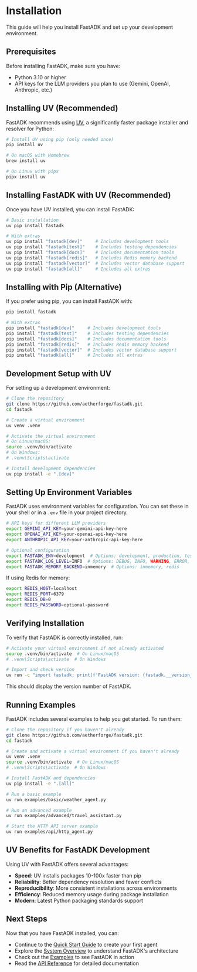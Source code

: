 # Installation

This guide will help you install FastADK and set up your development environment.

## Prerequisites

Before installing FastADK, make sure you have:

- Python 3.10 or higher
- API keys for the LLM providers you plan to use (Gemini, OpenAI, Anthropic, etc.)

## Installing UV (Recommended)

FastADK recommends using [UV](https://github.com/astral-sh/uv), a significantly faster package installer and resolver for Python:

```bash
# Install UV using pip (only needed once)
pip install uv

# On macOS with Homebrew
brew install uv

# On Linux with pipx
pipx install uv
```

## Installing FastADK with UV (Recommended)

Once you have UV installed, you can install FastADK:

```bash
# Basic installation
uv pip install fastadk

# With extras
uv pip install "fastadk[dev]"     # Includes development tools
uv pip install "fastadk[test]"    # Includes testing dependencies
uv pip install "fastadk[docs]"    # Includes documentation tools
uv pip install "fastadk[redis]"   # Includes Redis memory backend
uv pip install "fastadk[vector]"  # Includes vector database support
uv pip install "fastadk[all]"     # Includes all extras
```

## Installing with Pip (Alternative)

If you prefer using pip, you can install FastADK with:

```bash
pip install fastadk

# With extras
pip install "fastadk[dev]"     # Includes development tools
pip install "fastadk[test]"    # Includes testing dependencies
pip install "fastadk[docs]"    # Includes documentation tools
pip install "fastadk[redis]"   # Includes Redis memory backend
pip install "fastadk[vector]"  # Includes vector database support
pip install "fastadk[all]"     # Includes all extras
```

## Development Setup with UV

For setting up a development environment:

```bash
# Clone the repository
git clone https://github.com/aetherforge/fastadk.git
cd fastadk

# Create a virtual environment
uv venv .venv

# Activate the virtual environment
# On Linux/macOS:
source .venv/bin/activate
# On Windows:
# .venv\Scripts\activate

# Install development dependencies
uv pip install -e ".[dev]"
```

## Setting Up Environment Variables

FastADK uses environment variables for configuration. You can set these in your shell or in a `.env` file in your project directory.

```bash
# API keys for different LLM providers
export GEMINI_API_KEY=your-gemini-api-key-here
export OPENAI_API_KEY=your-openai-api-key-here
export ANTHROPIC_API_KEY=your-anthropic-api-key-here

# Optional configuration
export FASTADK_ENV=development  # Options: development, production, testing
export FASTADK_LOG_LEVEL=INFO  # Options: DEBUG, INFO, WARNING, ERROR, CRITICAL
export FASTADK_MEMORY_BACKEND=inmemory  # Options: inmemory, redis
```

If using Redis for memory:

```bash
export REDIS_HOST=localhost
export REDIS_PORT=6379
export REDIS_DB=0
export REDIS_PASSWORD=optional-password
```

## Verifying Installation

To verify that FastADK is correctly installed, run:

```bash
# Activate your virtual environment if not already activated
source .venv/bin/activate  # On Linux/macOS
# .venv\Scripts\activate  # On Windows

# Import and check version
uv run -c "import fastadk; print(f'FastADK version: {fastadk.__version__}')"
```

This should display the version number of FastADK.

## Running Examples

FastADK includes several examples to help you get started. To run them:

```bash
# Clone the repository if you haven't already
git clone https://github.com/aetherforge/fastadk.git
cd fastadk

# Create and activate a virtual environment if you haven't already
uv venv .venv
source .venv/bin/activate  # On Linux/macOS
# .venv\Scripts\activate  # On Windows

# Install FastADK and dependencies
uv pip install -e ".[all]"

# Run a basic example
uv run examples/basic/weather_agent.py

# Run an advanced example
uv run examples/advanced/travel_assistant.py

# Start the HTTP API server example
uv run examples/api/http_agent.py
```

## UV Benefits for FastADK Development

Using UV with FastADK offers several advantages:

- **Speed**: UV installs packages 10-100x faster than pip
- **Reliability**: Better dependency resolution and fewer conflicts
- **Reproducibility**: More consistent installations across environments
- **Efficiency**: Reduced memory usage during package installation
- **Modern**: Latest Python packaging standards support

## Next Steps

Now that you have FastADK installed, you can:

- Continue to the [Quick Start Guide](quick-start.md) to create your first agent
- Explore the [System Overview](../system-overview.md) to understand FastADK's architecture
- Check out the [Examples](../examples/weather-agent.md) to see FastADK in action
- Read the [API Reference](../api/core/agent.md) for detailed documentation
